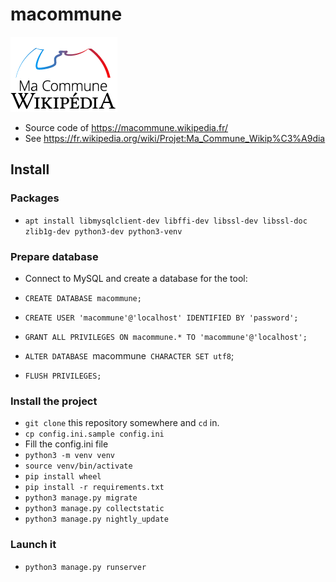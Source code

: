 # macommune
![Logo](mc_frontend/static/mc_frontend/img/logoaccueil_120.png)

- Source code of https://macommune.wikipedia.fr/
- See https://fr.wikipedia.org/wiki/Projet:Ma_Commune_Wikip%C3%A9dia

## Install
### Packages
- `apt install libmysqlclient-dev libffi-dev libssl-dev libssl-doc zlib1g-dev python3-dev python3-venv`

### Prepare database
- Connect to MySQL and create a database for the tool:
 
- `CREATE DATABASE macommune;`
- `CREATE USER 'macommune'@'localhost' IDENTIFIED BY 'password';`
- `GRANT ALL PRIVILEGES ON macommune.* TO 'macommune'@'localhost';`
- `ALTER DATABASE `macommune` CHARACTER SET utf8`; 
- `FLUSH PRIVILEGES;`

### Install the project

- `git clone` this repository somewhere and `cd` in.
- `cp config.ini.sample config.ini`
- Fill the config.ini file
- `python3 -m venv venv`
- `source venv/bin/activate`
- `pip install wheel`
- `pip install -r requirements.txt`
- `python3 manage.py migrate`
- `python3 manage.py collectstatic`
- `python3 manage.py nightly_update`

### Launch it
 - `python3 manage.py runserver`
